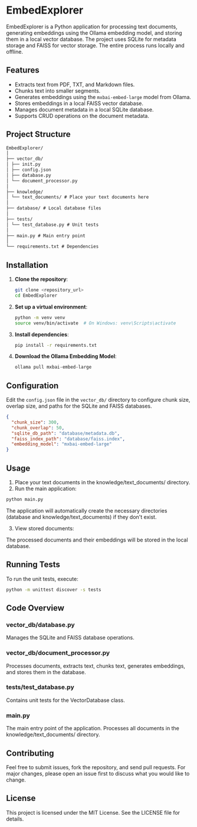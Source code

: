 # EmbedExplorer

EmbedExplorer is a Python application for processing text documents, generating embeddings using the Ollama embedding model, and storing them in a local vector database. The project uses SQLite for metadata storage and FAISS for vector storage. The entire process runs locally and offline.

## Features

- Extracts text from PDF, TXT, and Markdown files.
- Chunks text into smaller segments.
- Generates embeddings using the `mxbai-embed-large` model from Ollama.
- Stores embeddings in a local FAISS vector database.
- Manages document metadata in a local SQLite database.
- Supports CRUD operations on the document metadata.

## Project Structure

```txt
EmbedExplorer/
│
├── vector_db/
│ ├── init.py
│ ├── config.json
│ ├── database.py
│ └── document_processor.py
│
├── knowledge/
│ └── text_documents/ # Place your text documents here
│
├── database/ # Local database files
│
├── tests/
│ └── test_database.py # Unit tests
│
├── main.py # Main entry point
│
└── requirements.txt # Dependencies
```


## Installation

1. **Clone the repository**:

    ```sh
    git clone <repository_url>
    cd EmbedExplorer
    ```

2. **Set up a virtual environment**:

    ```sh
    python -m venv venv
    source venv/bin/activate  # On Windows: venv\Scripts\activate
    ```

3. **Install dependencies**:

    ```sh
    pip install -r requirements.txt
    ```

4. **Download the Ollama Embedding Model**:

    ```sh
    ollama pull mxbai-embed-large
    ```

## Configuration

Edit the `config.json` file in the `vector_db/` directory to configure chunk size, overlap size, and paths for the SQLite and FAISS databases.

```json
{
  "chunk_size": 300,
  "chunk_overlap": 50,
  "sqlite_db_path": "database/metadata.db",
  "faiss_index_path": "database/faiss.index",
  "embedding_model": "mxbai-embed-large"
}
```

## Usage

1. Place your text documents in the knowledge/text_documents/ directory.
2. Run the main application:

```sh
python main.py
```

The application will automatically create the necessary directories (database and knowledge/text_documents) if they don't exist.

3. View stored documents:

The processed documents and their embeddings will be stored in the local database.

## Running Tests
To run the unit tests, execute:

```sh
python -m unittest discover -s tests
```

## Code Overview

### vector_db/database.py
Manages the SQLite and FAISS database operations.

### vector_db/document_processor.py
Processes documents, extracts text, chunks text, generates embeddings, and stores them in the database.

### tests/test_database.py
Contains unit tests for the VectorDatabase class.

### main.py
The main entry point of the application. Processes all documents in the knowledge/text_documents/ directory.

## Contributing
Feel free to submit issues, fork the repository, and send pull requests. For major changes, please open an issue first to discuss what you would like to change.

## License
This project is licensed under the MIT License. See the LICENSE file for details.